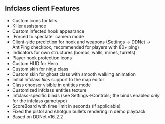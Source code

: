 ## Infclass client Features

- Custom icons for kills
- Killer assistance
- Custom infected hook appearance
- 'Forced to spectate' camera mode
- Client-side prediction for hook and weapons (Settings -> DDNet -> AntiPing checkbox, recommended for players with 80+ ping)
- Indicators for own structures (bombs, walls, mines, turrets)
- Player hook protection icons
- Custom HUD for Hero
- Custom skin for ninja class
- Custom skin for ghost class with smooth walking animation
- Initial Infclass *tiles* support to the map editor
- Class chooser visible in entities mode
- Customized infclass entities texture
- Infclass-specific binds (see Settings->Controls; the binds enabled *only* for the infclass gametype)
- ScoreBoard with time limit in seconds (if applicable)
- Fixed the pistol and shotgun bullets rendering in demo playback
- Based on DDNet v16.2.2
